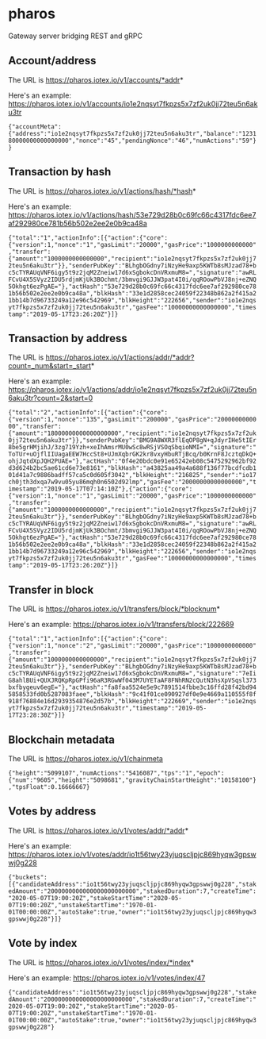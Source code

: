 # pharos
Gateway server bridging REST and gRPC

## Account/address
The URL is https://pharos.iotex.io/v1/accounts/*addr*

Here's an example: https://pharos.iotex.io/v1/accounts/io1e2nqsyt7fkpzs5x7zf2uk0jj72teu5n6aku3tr

`{"accountMeta":{"address":"io1e2nqsyt7fkpzs5x7zf2uk0jj72teu5n6aku3tr","balance":"123180000000000000000","nonce":"45","pendingNonce":"46","numActions":"59"}}`

## Transaction by hash
The URL is https://pharos.iotex.io/v1/actions/hash/*hash*

Here's an example: https://pharos.iotex.io/v1/actions/hash/53e729d28b0c69fc66c4317fdc6ee7af292980ce781b56b502e2ee2e0b9ca48a

`{"total":"1","actionInfo":[{"action":{"core":{"version":1,"nonce":"1","gasLimit":"20000","gasPrice":"1000000000000","transfer":{"amount":"1000000000000000","recipient":"io1e2nqsyt7fkpzs5x7zf2uk0jj72teu5n6aku3tr"}},"senderPubKey":"BLhgbOGdny7iNzyHe9axp5KWTb8sMJzad78+bc5cTYRAUqVNF6igy5t9z2jqM2Zneiw17d6xSgbokcDnVRxmuM8=","signature":"awRLFCvU4X5SVyz2IDU5rdjmKjUk3BOchmt/3bmvgi9GJJW3pat4I0i/qqROowPbVJ8nj+eZNQ5Okhgt6ezPgAE="},"actHash":"53e729d28b0c69fc66c4317fdc6ee7af292980ce781b56b502e2ee2e0b9ca48a","blkHash":"33e1d2858cec24059f22348b862a2f415a21bb14b7d96733249a12e96c542969","blkHeight":"222656","sender":"io1e2nqsyt7fkpzs5x7zf2uk0jj72teu5n6aku3tr","gasFee":"10000000000000000","timestamp":"2019-05-17T23:26:20Z"}]}`

## Transaction by address
The URL is https://pharos.iotex.io/v1/actions/addr/*addr?count=_num&start=_start*

Here's an example: https://pharos.iotex.io/v1/actions/addr/io1e2nqsyt7fkpzs5x7zf2uk0jj72teu5n6aku3tr?count=2&start=0

`{"total":"2","actionInfo":[{"action":{"core":{"version":1,"nonce":"135","gasLimit":"200000","gasPrice":"2000000000000","transfer":{"amount":"18000000000000000000","recipient":"io1e2nqsyt7fkpzs5x7zf2uk0jj72teu5n6aku3tr"}},"senderPubKey":"BMG9A8WXR3flEqOP8gN+qJdyrIHe5tIEr8be5grHMjihJ/3zg719Yzh+xeIhAmsrMU0wSc8wRSjVSOqSbqioNMI=","signature":"ToTUr+uOjflIIUagaEEW7HccSt8+UJmXqbrGK2kr8vxyHbuRTjBcq/b0KrnF8JcztqDkQ+ohjJqtdXpJQH2PUAE="},"actHash":"0f4e20bdc0e91e65242eb08c5475292962bf92d3d624b2bc5ae61cd6e73e8161","blkHash":"a43825aa49a4a688f136f77bcdfcdb101d41a7c9886badff57ca5c0d605f3042","blkHeight":"216825","sender":"io17ch0jth3dxqa7w9vu05yu86mqh0n6502d92lmp","gasFee":"20000000000000000","timestamp":"2019-05-17T07:14:10Z"},{"action":{"core":{"version":1,"nonce":"1","gasLimit":"20000","gasPrice":"1000000000000","transfer":{"amount":"1000000000000000","recipient":"io1e2nqsyt7fkpzs5x7zf2uk0jj72teu5n6aku3tr"}},"senderPubKey":"BLhgbOGdny7iNzyHe9axp5KWTb8sMJzad78+bc5cTYRAUqVNF6igy5t9z2jqM2Zneiw17d6xSgbokcDnVRxmuM8=","signature":"awRLFCvU4X5SVyz2IDU5rdjmKjUk3BOchmt/3bmvgi9GJJW3pat4I0i/qqROowPbVJ8nj+eZNQ5Okhgt6ezPgAE="},"actHash":"53e729d28b0c69fc66c4317fdc6ee7af292980ce781b56b502e2ee2e0b9ca48a","blkHash":"33e1d2858cec24059f22348b862a2f415a21bb14b7d96733249a12e96c542969","blkHeight":"222656","sender":"io1e2nqsyt7fkpzs5x7zf2uk0jj72teu5n6aku3tr","gasFee":"10000000000000000","timestamp":"2019-05-17T23:26:20Z"}]}`

## Transfer in block
The URL is https://pharos.iotex.io/v1/transfers/block/*blocknum*

Here's an example: https://pharos.iotex.io/v1/transfers/block/222669

`{"total":"1","actionInfo":[{"action":{"core":{"version":1,"nonce":"2","gasLimit":"20000","gasPrice":"1000000000000","transfer":{"amount":"1000000000000000","recipient":"io1e2nqsyt7fkpzs5x7zf2uk0jj72teu5n6aku3tr"}},"senderPubKey":"BLhgbOGdny7iNzyHe9axp5KWTb8sMJzad78+bc5cTYRAUqVNF6igy5t9z2jqM2Zneiw17d6xSgbokcDnVRxmuM8=","signature":"7eIiG8ahlBUi+QUXJRQKpRpGPfi96aR3RGwWf043M7UYETaAF8FNhRN2cQutN3hsXpVSqsl373bxfbygeuv6egE="},"actHash":"fa8faa5524e5e9c7891514fbbe3c16ffd28f42bd945858533fd0b5287083faee","blkHash":"9c41f01ce090927df0e9e4669a110555f8f918f76884e16d2939354876e2d57b","blkHeight":"222669","sender":"io1e2nqsyt7fkpzs5x7zf2uk0jj72teu5n6aku3tr","timestamp":"2019-05-17T23:28:30Z"}]}`

## Blockchain metadata
The URL is https://pharos.iotex.io/v1/chainmeta

`{"height":"5099107","numActions":"5416087","tps":"1","epoch":{"num":"9605","height":"5098681","gravityChainStartHeight":"10158100"},"tpsFloat":0.16666667}`

## Votes by address
The URL is https://pharos.iotex.io/v1/votes/addr/*addr*

Here's an example: https://pharos.iotex.io/v1/votes/addr/io1t56twy23yjuqscljpjc869hyqw3gpswwj0g228

`{"buckets":[{"candidateAddress":"io1t56twy23yjuqscljpjc869hyqw3gpswwj0g228","stakedAmount":"2000000000000000000000000","stakedDuration":7,"createTime":"2020-05-07T19:00:20Z","stakeStartTime":"2020-05-07T19:00:20Z","unstakeStartTime":"1970-01-01T00:00:00Z","autoStake":true,"owner":"io1t56twy23yjuqscljpjc869hyqw3gpswwj0g228"}]}`

## Vote by index
The URL is https://pharos.iotex.io/v1/votes/index/*index*

Here's an example: https://pharos.iotex.io/v1/votes/index/47

`{"candidateAddress":"io1t56twy23yjuqscljpjc869hyqw3gpswwj0g228","stakedAmount":"2000000000000000000000000","stakedDuration":7,"createTime":"2020-05-07T19:00:20Z","stakeStartTime":"2020-05-07T19:00:20Z","unstakeStartTime":"1970-01-01T00:00:00Z","autoStake":true,"owner":"io1t56twy23yjuqscljpjc869hyqw3gpswwj0g228"}`
